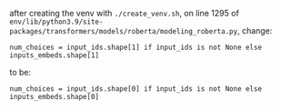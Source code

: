 after creating the venv with `./create_venv.sh`, on line 1295 of `env/lib/python3.9/site-packages/transformers/models/roberta/modeling_roberta.py`, change:
```
num_choices = input_ids.shape[1] if input_ids is not None else inputs_embeds.shape[1]
```
to be:
```
num_choices = input_ids.shape[0] if input_ids is not None else inputs_embeds.shape[0]
```
